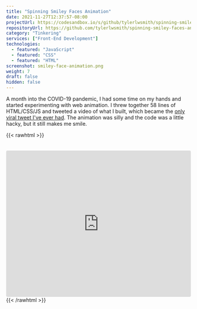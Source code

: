 ```yaml
---
title: "Spinning Smiley Faces Animation"
date: 2021-11-27T12:37:57-08:00
projectUrl: https://codesandbox.io/s/github/tylerlwsmith/spinning-smiley-faces-animation/tree/main/
repositoryUrl: https://github.com/tylerlwsmith/spinning-smiley-faces-animation
category: "Tinkering"
services: ["Front-End Development"]
technologies:
  - featured: "JavaScript"
  - featured: "CSS"
  - featured: "HTML"
screenshot: smiley-face-animation.png
weight: 7
draft: false
hidden: false
---
```


A month into the COVID-19 pandemic, I had some time on my hands and started experimenting with web animation. I threw together 58 lines of HTML/CSS/JS and tweeted a video of what I built, which became the [only viral tweet I've ever had](https://twitter.com/tylerlwsmith/status/1252026273007677441?ref_src=twsrc%5Etfw%7Ctwcamp%5Etweetembed%7Ctwterm%5E1252026273007677441%7Ctwgr%5E%7Ctwcon%5Es1_&ref_url=http%3A%2F%2F192.168.1.135%3A1313%2Fprojects%2Fsmiley-face-animation%2F). The animation was silly and the code was a little hacky, but it still makes me smile.

{{< rawhtml >}}

<iframe 
  src="https://codesandbox.io/embed/github/tylerlwsmith/spinning-smiley-faces-animation/tree/main/?fontsize=14&hidenavigation=1&theme=dark"
  style="width:100%; height:400px; border:0; border-radius: 4px; overflow:hidden; margin-top: 20px;"
  title="tylerlwsmith/spinning-smiley-face-animation"
  allow="accelerometer; ambient-light-sensor; camera; encrypted-media; geolocation; gyroscope; hid; microphone; midi; payment; usb; vr; xr-spatial-tracking"
  sandbox="allow-forms allow-modals allow-popups allow-presentation allow-same-origin allow-scripts"
></iframe>
{{< /rawhtml >}}
